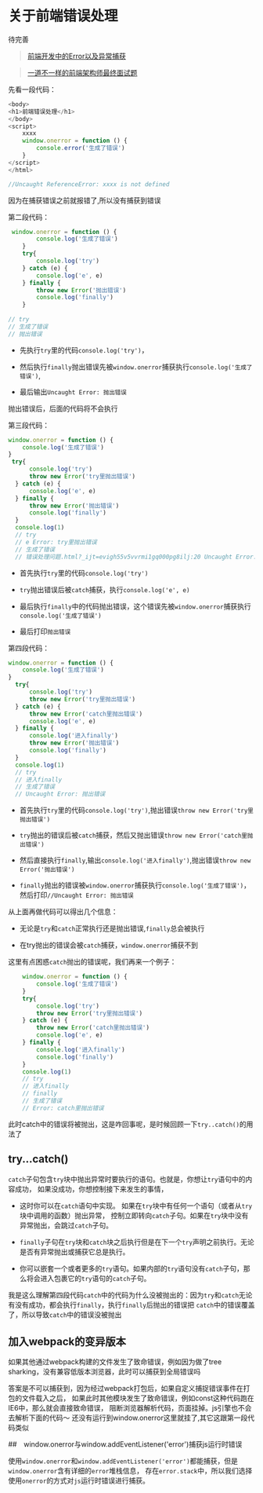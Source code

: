 # 关于前端错误处理

待完善

> [前端开发中的Error以及异常捕获](https://juejin.im/post/5c2d60616fb9a049dc025c39)

> [一道不一样的前端架构师最终面试题](https://mp.weixin.qq.com/s/BX0kb9HgPABi9LD9Q27Bbw)

先看一段代码：

```javascript
<body>
<h1>前端错误处理</h1>
</body>
<script>
    xxxx
    window.onerror = function () {
        console.error('生成了错误')
	}
</script>
</html>

//Uncaught ReferenceError: xxxx is not defined
```

因为在捕获错误之前就报错了,所以没有捕获到错误


第二段代码：

```javascript
 window.onerror = function () {
        console.log('生成了错误')
	}
	try{
    	console.log('try')
    } catch (e) {
    	console.log('e', e)
    } finally {
    	throw new Error('抛出错误')
        console.log('finally')
    }
    
// try
// 生成了错误
// 抛出错误
```

- 先执行`try`里的代码`console.log('try')`，

- 然后执行`finally`抛出错误先被`window.onerror`捕获执行`console.log('生成了错误')`,

- 最后输出`Uncaught Error: 抛出错误`

抛出错误后，后面的代码将不会执行

第三段代码：

```javascript
window.onerror = function () {
    console.log('生成了错误')
}
 try{
      console.log('try')
      throw new Error('try里抛出错误')
  } catch (e) {
      console.log('e', e)
  } finally {
      throw new Error('抛出错误')
      console.log('finally')
  }
  console.log(1)
  // try
  // e Error: try里抛出错误
  // 生成了错误
  // 错误处理问题.html?_ijt=evigh55v5vvrmi1gq000pg8ilj:20 Uncaught Error: 抛出错误
```

- 首先执行`try`里的代码`console.log('try')`

- `try`抛出错误后被`catch`捕获，执行`console.log('e', e)`

- 最后执行`finally`中的代码抛出错误，这个错误先被`window.onerror`捕获执行` console.log('生成了错误')`

- 最后打印`抛出错误`

第四段代码：

```javascript
window.onerror = function () {
    console.log('生成了错误')
}
  try{
      console.log('try')
      throw new Error('try里抛出错误')
  } catch (e) {
	  throw new Error('catch里抛出错误')
      console.log('e', e)
  } finally {
  	  console.log('进入finally')
      throw new Error('抛出错误')
      console.log('finally')
  }
  console.log(1)
  // try
  // 进入finally
  // 生成了错误
  // Uncaught Error: 抛出错误
```

- 首先执行`try`里的代码`console.log('try')`,抛出错误`throw new Error('try里抛出错误')`

- `try`抛出的错误后被`catch`捕获，然后又抛出错误`throw new Error('catch里抛出错误')`

- 然后直接执行`finally`,输出`console.log('进入finally')`,抛出错误`throw new Error('抛出错误')`

- `finally`抛出的错误被`window.onerror`捕获执行`console.log('生成了错误')`，然后打印`//Uncaught Error: 抛出错误`

从上面再做代码可以得出几个信息：

- 无论是`try`和`catch`正常执行还是抛出错误,`finally`总会被执行

- 在try抛出的错误会被`catch`捕获，`window.onerror`捕获不到

这里有点困惑`catch`抛出的错误呢，我们再来一个例子：

```javascript
	window.onerror = function () {
		console.log('生成了错误')
	}
	try{
		console.log('try')
		throw new Error('try里抛出错误')
	} catch (e) {
		throw new Error('catch里抛出错误')
		console.log('e', e)
	} finally {
		console.log('进入finally')
		console.log('finally')
	}
	console.log(1)
	// try
	// 进入finally
	// finally
	// 生成了错误
	// Error: catch里抛出错误
```

此时catch中的错误将被抛出，这是咋回事呢，是时候回顾一下`try..catch()`的用法了

## try...catch()

`catch`子句包含`try`块中抛出异常时要执行的语句。也就是，你想让`try`语句中的内容成功， 如果没成功，你想控制接下来发生的事情，
- 这时你可以在`catch`语句中实现。 如果在`try`块中有任何一个语句（或者从`try`块中调用的函数）抛出异常，
控制立即转向`catch`子句。如果在`try`块中没有异常抛出，会跳过`catch`子句。

- `finally`子句在`try`块和`catch`块之后执行但是在下一个`try`声明之前执行。无论是否有异常抛出或捕获它总是执行。

- 你可以嵌套一个或者更多的`try`语句。如果内部的`try`语句没有`catch`子句，那么将会进入包裹它的`try`语句的`catch`子句。

我是这么理解第四段代码`catch`中的代码为什么没被抛出的：因为`try`和`catch`无论有没有成功，都会执行`finally`，执行`finally`后抛出的错误把
`catch`中的错误覆盖了，所以导致`catch`中的错误没被抛出

## 加入webpack的变异版本

如果其他通过webpack构建的文件发生了致命错误，例如因为做了tree sharking，没有兼容低版本浏览器，此时可以捕获到全局错误吗

答案是不可以捕获到，因为经过webpack打包后，如果自定义捕捉错误事件在打包的文件载入之后，
如果此时其他模块发生了致命错误，例如const这种代码跑在IE6中，那么就会直接致命错误，
阻断浏览器解析代码，页面挂掉。js引擎也不会去解析下面的代码～ 还没有运行到window.onerror这里就挂了,其它这跟第一段代码类似

##　window.onerror与window.addEventListener('error')捕获js运行时错误

使用`window.onerror`和`window.addEventListener('error')`都能捕获，但是`window.onerror`含有详细的`error`堆栈信息，
存在`error.stack`中，所以我们选择使用`onerror`的方式对`js`运行时错误进行捕获。
